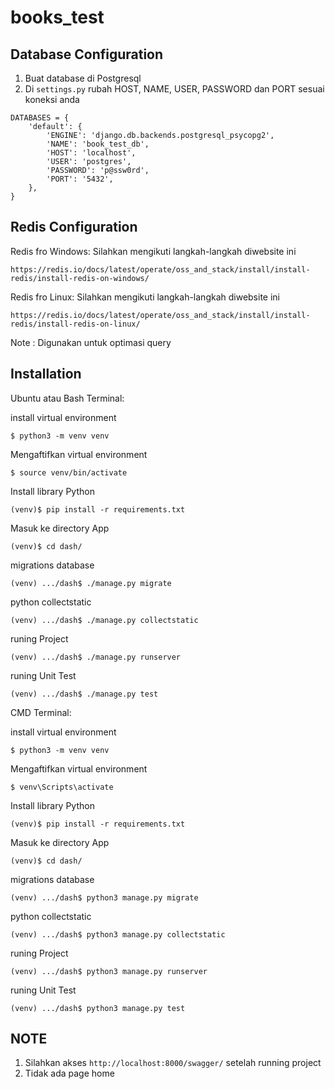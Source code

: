 # books_test

## Database Configuration
1. Buat database di Postgresql
2. Di ```settings.py``` rubah HOST, NAME, USER, PASSWORD dan PORT sesuai koneksi anda 
```
DATABASES = {
    'default': {
        'ENGINE': 'django.db.backends.postgresql_psycopg2',
        'NAME': 'book_test_db',
        'HOST': 'localhost',
        'USER': 'postgres',
        'PASSWORD': 'p@ssw0rd',
        'PORT': '5432',
    },
}
```

## Redis Configuration
Redis fro Windows:
Silahkan mengikuti langkah-langkah diwebsite ini
```
https://redis.io/docs/latest/operate/oss_and_stack/install/install-redis/install-redis-on-windows/
```

Redis fro Linux:
Silahkan mengikuti langkah-langkah diwebsite ini
```
https://redis.io/docs/latest/operate/oss_and_stack/install/install-redis/install-redis-on-linux/
```
Note : Digunakan untuk optimasi query

## Installation
Ubuntu atau Bash Terminal:

install virtual environment
```
$ python3 -m venv venv
```
Mengaftifkan virtual environment
```
$ source venv/bin/activate
```
Install library Python
```
(venv)$ pip install -r requirements.txt
```
Masuk ke directory App
```
(venv)$ cd dash/
```
migrations database
```
(venv) .../dash$ ./manage.py migrate
```
python collectstatic
```
(venv) .../dash$ ./manage.py collectstatic
```
runing Project
```
(venv) .../dash$ ./manage.py runserver
```
runing Unit Test
```
(venv) .../dash$ ./manage.py test
```

CMD Terminal:

install virtual environment
```
$ python3 -m venv venv
```
Mengaftifkan virtual environment
```
$ venv\Scripts\activate
```
Install library Python
```
(venv)$ pip install -r requirements.txt
```
Masuk ke directory App
```
(venv)$ cd dash/
```
migrations database
```
(venv) .../dash$ python3 manage.py migrate
```
python collectstatic
```
(venv) .../dash$ python3 manage.py collectstatic
```
runing Project
```
(venv) .../dash$ python3 manage.py runserver
```
runing Unit Test
```
(venv) .../dash$ python3 manage.py test
```
## NOTE
1. Silahkan akses ```http://localhost:8000/swagger/``` setelah running project
2. Tidak ada page home